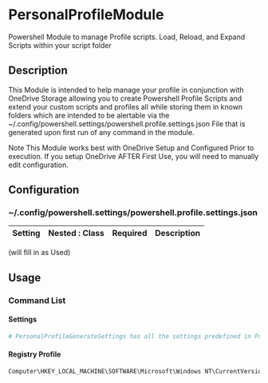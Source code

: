 # PersonalProfileModule

Powershell Module to manage Profile scripts. Load, Reload, and Expand Scripts within your script folder

## Description

This Module is intended to help manage your profile in conjunction with OneDrive Storage allowing you to create Powershell Profile Scripts and extend your custom scripts and profiles all while storing them in known folders which are intended to be alertable via the ~/.config/powershell.settings/powershell.profile.settings.json File that is generated upon first run of any command in the module.

Note
This Module works best with OneDrive Setup and Configured Prior to execution.
If you setup OneDrive AFTER First Use, you will need to manually edit configuration.

## Configuration

### ~/.config/powershell.settings/powershell.profile.settings.json

| Setting | Nested : Class | Required | Description |
|:---|---|---|---:|

(will fill in as Used)

## Usage

### Command List

#### Settings

```powershell
# PersonalProfileGenerateSettings has all the settings predefined in Powershell OBJ's and will be generated if a settings file doesn't exist.
```

#### Registry Profile

```txt
Computer\HKEY_LOCAL_MACHINE\SOFTWARE\Microsoft\Windows NT\CurrentVersion\ProfileList
```
